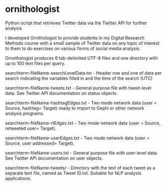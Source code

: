 ornithologist
=============

Python script that retrieves Twitter data via the Twitter API for further analysis

I developed Ornithologist to provide students in my Digital Research Methods course with a small sample of Twitter data on any topic of interest to them to do exercises on various forms of social media analysis. 

Ornothologist produces 6 tab-delimited UTF-8 files and one directory with up to 100 text files per query.

searchterm-fileName-searchLevelData.txt - 
Header row and one of data per search indicating the variables filled in and the time of the search (UTC)

searchterm-fileName-tweets.txt - 
General purpose file with tweet-level data. See Twitter API documentation on status objects. 

searchterm-fileName-hashtagEdges.txt - 
Two mode network data (user = Source, hashtag= Target) ready to import to Gephi or other network analysis programs.

searchterm-fileName-rtEdges.txt - 
Two mode network data (user = Source, retweeted user= Target).

searchterm-fileName-userEdges.txt - 
Two mode network data (user = Source, user addressed= Target).

searchterm-fileName-users.txt - 
General purpose file with user-level data. See Twitter API documentation on user objects.

searchterm-fileName-tweets/ - 
Directory with the text of each tweet as a separate text file, named as Tweet ID.txt. Suitable for NLP analysis applications.
